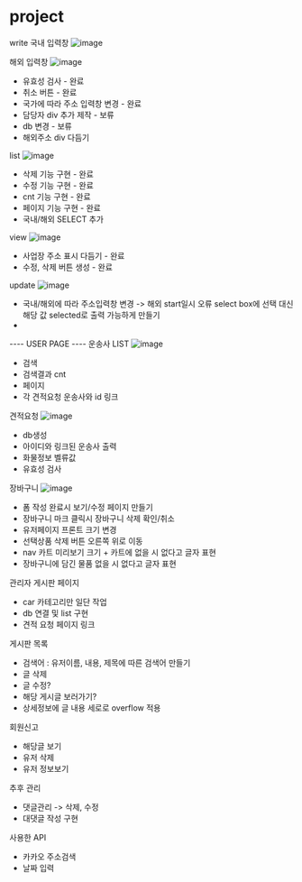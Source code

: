 # project

write
국내 입력창
![image](https://github.com/jjh1037/project/assets/130326342/5fd04dbd-9d8f-42b2-8777-8be827823af1)



해외 입력창
![image](https://github.com/jjh1037/project/assets/130326342/9ac907be-2065-473c-8063-88bac37703c2)


- 유효성 검사 - 완료
- 취소 버튼 - 완료
- 국가에 따라 주소 입력창 변경 - 완료
- 담당자 div 추가 제작 - 보류
- db 변경 - 보류
- 해외주소 div 다듬기

list
![image](https://github.com/jjh1037/project/assets/130326342/fb5984ee-0921-449c-b2df-f65c556ac85f)

- 삭제 기능 구현 - 완료
- 수정 기능 구현 - 완료
- cnt 기능 구현 - 완료
- 페이지 기능 구현 - 완료
- 국내/해외 SELECT 추가

view
![image](https://github.com/jjh1037/project/assets/130326342/0b6377f2-5d0f-44c1-ba21-f252b3acb52d)

- 사업장 주소 표시 다듬기 - 완료
- 수정, 삭제 버튼 생성 - 완료

update
![image](https://github.com/jjh1037/project/assets/130326342/2099d1c5-ac2a-4178-8a46-543474797e12)

- 국내/해외에 따라 주소입력창 변경 -> 해외 start일시 오류
   select box에 선택 대신 해당 값 selected로 출력 가능하게 만들기
- 



---- USER PAGE ----
운송사 LIST 
![image](https://github.com/jjh1037/project/assets/130326342/71b92e6d-4c1f-480b-a162-a6d564eca7e9)
- 검색
- 검색결과 cnt
- 페이지
- 각 견적요청 운송사와 id 링크

견적요청
![image](https://github.com/jjh1037/project/assets/130326342/4e128bc6-ccaf-4b3f-9cbb-5a48c5c3360a)
- db생성
- 아이디와 링크된 운송사 출력
- 화물정보 벨류값
- 유효성 검사

장바구니
![image](https://github.com/jjh1037/project/assets/130326342/6dbb66f8-4b06-48b5-b8fa-1493f8290e3f)
- 폼 작성 완료시 보기/수정 페이지 만들기
- 장바구니 마크 클릭시 장바구니 삭제 확인/취소
- 유저페이지 프론트 크기 변경
- 선택상품 삭제 버튼 오른쪽 위로 이동
- nav 카트 미리보기 크기 + 카트에 없을 시 없다고 글자 표현
- 장바구니에 담긴 물품 없을 시 없다고 글자 표현

관리자 게시판 페이지
- car 카테고리만 일단 작업
- db 연결 및 list 구현
- 견적 요청 페이지 링크

게시판 목록
- 검색어 : 유저이름, 내용, 제목에 따른 검색어 만들기
- 글 삭제
- 글 수정?
- 해당 게시글 보러가기?
- 상세정보에 글 내용 세로로 overflow 적용

회원신고
- 해당글 보기
- 유저 삭제
- 유저 정보보기

추후 관리
- 댓글관리 -> 삭제, 수정
- 대댓글 작성 구현


사용한 API
- 카카오 주소검색
- 날짜 입력
   



